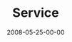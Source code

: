 ---
layout: message
category: message
series: "RIQ"
title: "Service"
date: 2008-05-25-00-00
message_id: 499
audio: "http://s3.amazonaws.com/crossroads-media/messages/audio/RIQ_03_Serving_05-24-08_Tome_webaudio.mp3"
audio-duration: "42:30"
notes-description: ""
notes: "http://s3.amazonaws.com/crossroads-media/documents/SN_05_24-25_08.pdf"
notes-title: "Study Notes 5/24-25/08"
program: "http://s3.amazonaws.com/crossroads-media/documents/0524_25Program.pdf"
description: "Pastor Titus Sithole from Mamelodi, South Africa teaches on prayer and its importance."
video: "http://s3.amazonaws.com/crossroads-media/messages/video/RIQ3-talk.mp4"
video-duration: "36:05"
video-image: "http://s3.amazonaws.com/crossroads-media/images/RIQ3-still.jpg"
explicit: false
---
